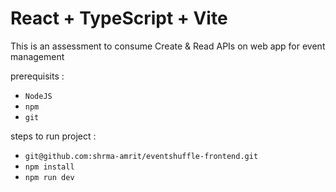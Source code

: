 # React + TypeScript + Vite

This is an assessment to consume Create & Read APIs on web app for event management

prerequisits :

- `NodeJS`
- `npm`
- `git`

steps to run project :

- `git@github.com:shrma-amrit/eventshuffle-frontend.git`
- `npm install`
- `npm run dev`
